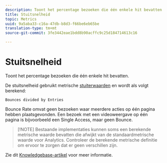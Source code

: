 ```yaml
---
description: Toont het percentage bezoeken die één enkele hit bevatten.
title: Stuitsnelheid
topic: Metrics
uuid: 9a5aba33-c16a-47db-b8d3-f66be6eb65be
translation-type: tm+mt
source-git-commit: 3fe3442eae1bdd8b90acffc9c25d184714613c16

---
```



# Stuitsnelheid

Toont het percentage bezoeken die één enkele hit bevatten.

De stuitsnelheid gebruikt metrische [stuiterwaarden](/help/components/c-variables/c-metrics/metrics-bounces.md) en wordt als volgt berekend:

`Bounces divided by Entries`

Bounce Rate omvat geen bezoeken waar meerdere acties op één pagina hebben plaatsgevonden. Een bezoek met een videoweergave op één pagina is bijvoorbeeld een Single Access, maar geen Bounce.

>[!NOTE] Bestaande implementaties kunnen soms een berekende metrische waarde bevatten die afwijkt van de standaardmetrische waarde voor Analytics. Controleer de berekende metrische definitie om ervoor te zorgen dat er geen verschillen zijn.

Zie dit [Knowledgebase-artikel](https://helpx.adobe.com/analytics/kb/comparing-bounces-and-single-access.html) voor meer informatie.
